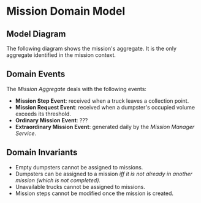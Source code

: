 # Mission Domain Model

## Model Diagram

The following diagram shows the mission's aggregate. It is the only aggregate identified in the mission context.

<!--![Diagram Image Link](./mission-domain-model.puml)-->

## Domain Events

The *Mission Aggregate* deals with the following events:

* **Mission Step Event**: received when a truck leaves a collection point.
* **Mission Request Event**: received when a dumpster's occupied volume exceeds its threshold.
* **Ordinary Mission Event**: ???
* **Extraordinary Mission Event**: generated daily by the *Mission Manager Service*.

## Domain Invariants

* Empty dumpsters cannot be assigned to missions.
* Dumpsters can be assigned to a mission *iff it is not already in another mission (which is not completed).*
* Unavailable trucks cannot be assigned to missions.
* Mission steps cannot be modified once the mission is created.
